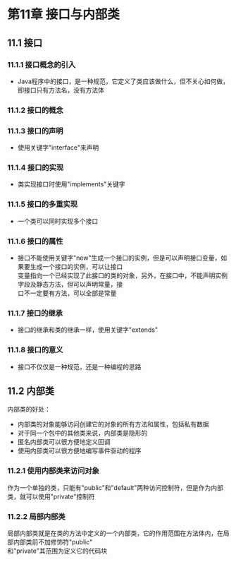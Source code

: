 # 第11章  接口与内部类
  
## 11.1 接口
### 11.1.1 接口概念的引入  
+ Java程序中的接口，是一种规范，它定义了类应该做什么，但不关心如何做，即接口只有方法名，没有方法体
### 11.1.2 接口的概念  
### 11.1.3 接口的声明  
+ 使用关键字"interface"来声明
### 11.1.4 接口的实现
+ 类实现接口时使用"implements"关键字
### 11.1.5 接口的多重实现
+ 一个类可以同时实现多个接口
### 11.1.6 接口的属性
+ 接口不能使用关键字"new"生成一个接口的实例，但是可以声明接口变量，如果要生成一个接口的实例，可以让接口  
变量指向一个已经实现了此接口的类的对象，另外，在接口中，不能声明实例字段及静态方法，但可以声明常量，接  
口不一定要有方法，可以全部是常量
### 11.1.7 接口的继承
+ 接口的继承和类的继承一样，使用关键字"extends"
### 11.1.8 接口的意义
+ 接口不仅仅是一种规范，还是一种编程的思路  
  
## 11.2 内部类
内部类的好处：
+ 内部类的对象能够访问创建它的对象的所有方法和属性，包括私有数据
+ 对于同一个包中的其他类来说，内部类是隐形的
+ 匿名内部类可以很方便地定义回调
+ 使用内部类可以很方便地编写事件驱动的程序
### 11.2.1 使用内部类来访问对象
作为一个单独的类，只能有"public"和"default"两种访问控制符，但是作为内部类，就可以使用"private"控制符
### 11.2.2 局部内部类
局部内部类就是在类的方法中定义的一个内部类，它的作用范围在方法体内，在局部内部类前不加修饰符"public"  
和"private"其范围为定义它的代码块
